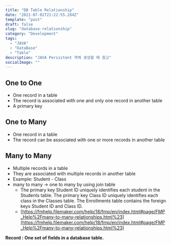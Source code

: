 ```yaml
---
title: "DB Table Relationship"
date: "2021-07-02T21:22:55.284Z"
template: "post"
draft: false
slug: "database-relationship"
category: "Development"
tags:
  - "JAVA"
  - "DataBase"
  - "Table"
description: "JAVA Persistent 객체 생성할 때 참고"
socialImage: ""
---
```


## One to One

- One record in a table
- The record is associated with one and only one record in another table
- A primary key

## One to Many

- One record in a table
- The record can be associated with one or more records in another table

## Many to Many

- Multiple records in a table
- They are associated with multiple records in another table
- Example: Student - Class
- many to many → one to many by using join table
  - The primary key Student ID uniquely identifies each student in the Students table. The primary key Class ID uniquely identifies each class in the Classes table. The Enrollments table contains the foreign keys Student ID and Class ID.
  - [https://fmhelp.filemaker.com/help/18/fmp/en/index.html#page/FMP_Help%2Fmany-to-many-relationships.html%23](https://fmhelp.filemaker.com/help/18/fmp/en/index.html#page/FMP_Help%2Fmany-to-many-relationships.html%23)

**Record : One set of fields in a database table.**
